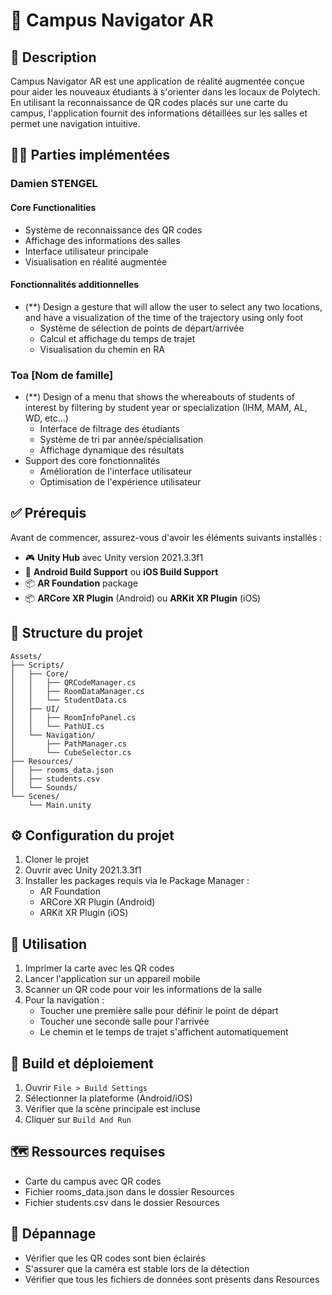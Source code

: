 # 🎯 Campus Navigator AR

## 📝 Description
Campus Navigator AR est une application de réalité augmentée conçue pour aider les nouveaux étudiants à s'orienter dans les locaux de Polytech. En utilisant la reconnaissance de QR codes placés sur une carte du campus, l'application fournit des informations détaillées sur les salles et permet une navigation intuitive.

## 👨‍💻 Parties implémentées

### Damien STENGEL
#### Core Functionalities
* Système de reconnaissance des QR codes
* Affichage des informations des salles
* Interface utilisateur principale
* Visualisation en réalité augmentée
#### Fonctionnalités additionnelles
* (**) Design a gesture that will allow the user to select any two locations, and have a visualization of the time of the trajectory using only foot
  * Système de sélection de points de départ/arrivée
  * Calcul et affichage du temps de trajet
  * Visualisation du chemin en RA

### Toa [Nom de famille]
* (**) Design of a menu that shows the whereabouts of students of interest by filtering by student year or specialization (IHM, MAM, AL, WD, etc…)
  * Interface de filtrage des étudiants
  * Système de tri par année/spécialisation
  * Affichage dynamique des résultats
* Support des core fonctionnalités
  * Amélioration de l'interface utilisateur
  * Optimisation de l'expérience utilisateur

## ✅ Prérequis
Avant de commencer, assurez-vous d'avoir les éléments suivants installés :
* 🎮 **Unity Hub** avec Unity version 2021.3.3f1
* 📱 **Android Build Support** ou **iOS Build Support**
* 📦 **AR Foundation** package
* 📦 **ARCore XR Plugin** (Android) ou **ARKit XR Plugin** (iOS)

## 📂 Structure du projet
```
Assets/
├── Scripts/
│   ├── Core/
│   │   ├── QRCodeManager.cs
│   │   ├── RoomDataManager.cs
│   │   └── StudentData.cs
│   ├── UI/
│   │   ├── RoomInfoPanel.cs
│   │   └── PathUI.cs
│   └── Navigation/
│       ├── PathManager.cs
│       └── CubeSelector.cs
├── Resources/
│   ├── rooms_data.json
│   ├── students.csv
│   └── Sounds/
└── Scenes/
    └── Main.unity
```

## ⚙️ Configuration du projet
1. Cloner le projet
2. Ouvrir avec Unity 2021.3.3f1
3. Installer les packages requis via le Package Manager :
   * AR Foundation
   * ARCore XR Plugin (Android)
   * ARKit XR Plugin (iOS)

## 🚀 Utilisation
1. Imprimer la carte avec les QR codes
2. Lancer l'application sur un appareil mobile
3. Scanner un QR code pour voir les informations de la salle
4. Pour la navigation :
   * Toucher une première salle pour définir le point de départ
   * Toucher une seconde salle pour l'arrivée
   * Le chemin et le temps de trajet s'affichent automatiquement

## 📱 Build et déploiement
1. Ouvrir `File > Build Settings`
2. Sélectionner la plateforme (Android/iOS)
3. Vérifier que la scène principale est incluse
4. Cliquer sur `Build And Run`

## 🗺️ Ressources requises
* Carte du campus avec QR codes
* Fichier rooms_data.json dans le dossier Resources
* Fichier students.csv dans le dossier Resources

## 🔧 Dépannage
* Vérifier que les QR codes sont bien éclairés
* S'assurer que la caméra est stable lors de la détection
* Vérifier que tous les fichiers de données sont présents dans Resources
